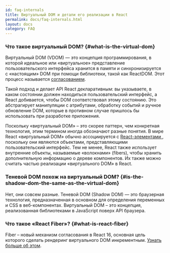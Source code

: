 ```yaml
---
id: faq-internals
title: Виртуальный DOM и детали его реализации в React
permalink: docs/faq-internals.html
layout: docs
category: FAQ
---
```


### Что такое виртуальный DOM? {#what-is-the-virtual-dom}

Виртуальный DOM (VDOM) — это концепция программирования, в которой идеальное или «виртуальное» представление пользовательского интерфейса хранится в памяти и синхронизируется с «настоящим» DOM при помощи библиотеки, такой как ReactDOM. Этот процесс называется [согласованием](/docs/reconciliation.html).

Такой подход и делает API React декларативным: вы указываете, в каком состоянии должен находиться пользовательский интерфейс, а React добивается, чтобы DOM соответствовал этому состоянию. Это абстрагирует манипуляции с атрибутами, обработку событий и ручное обновление DOM, которые в противном случае пришлось бы использовать при разработке приложения.

Поскольку «виртуальный DOM» – это скорее паттерн, чем конкретная технология, этим термином иногда обозначают разные понятия. В мире React «виртуальный DOM» обычно ассоциируется с [React-элементами ](/docs/rendering-elements.html), поскольку они являются объектами, представляющими пользовательский интерфейс. Тем не менее, React также использует внутренние объекты, называемые «волокнами» (fibers), чтобы хранить дополнительную информацию о дереве компонентов. Их также можно считать частью реализации «виртуального DOM» в React.

### Теневой DOM похож на виртуальный DOM? {#is-the-shadow-dom-the-same-as-the-virtual-dom}

Нет, они совсем разные. Теневой DOM (Shadow DOM) — это браузерная технология, предназначенная в основном для определения переменных и CSS в веб-компонентах. Виртуальный DOM – это концепция, реализованная библиотеками в JavaScript поверх API браузера.

### Что такое «React Fiber»? {#what-is-react-fiber}

Fiber – новый механизм согласования в React 16, основная цель которого сделать рендеринг виртуального DOM инкрементным. [Узнать больше об этом](https://github.com/acdlite/react-fiber-architecture).
